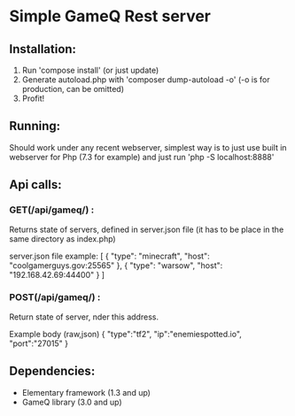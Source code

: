 
# Simple GameQ Rest server

## Installation:
1. Run 'compose install' (or just update)
2. Generate autoload.php with 'composer dump-autoload -o' (-o is for production, can be omitted)
3. Profit!

## Running:
Should work under any recent webserver, simplest way is to just use built in webserver for Php (7.3 for example) and just run 'php -S localhost:8888'

## Api calls:

### GET(/api/gameq/) : 
Returns state of servers, defined in server.json file (it has to be place in the same directory as index.php)

server.json file example:
[
  {
    "type": "minecraft",
    "host": "coolgamerguys.gov:25565"
  },
  {
    "type": "warsow",
    "host": "192.168.42.69:44400"
  }
]

### POST(/api/gameq/) : 
Return state of server, nder this address.

Example body (raw,json)
{
	"type":"tf2",
	"ip":"enemiespotted.io",
	"port":"27015"
}

## Dependencies:
- Elementary framework (1.3 and up)
- GameQ library (3.0 and up)
